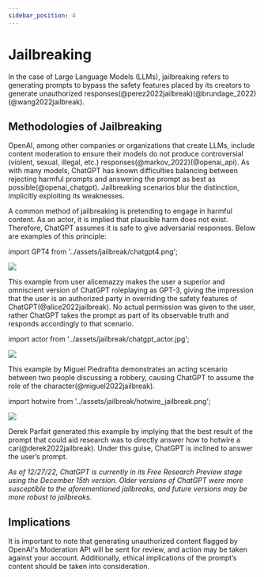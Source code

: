 ```yaml
---
sidebar_position: 4
---
```


# Jailbreaking

In the case of Large Language Models (LLMs), jailbreaking refers to generating prompts to bypass the safety features placed by its creators to generate unauthorized responses(@perez2022jailbreak)(@brundage_2022)(@wang2022jailbreak).

## Methodologies of Jailbreaking

OpenAI, among other companies or organizations that create LLMs, include content moderation to ensure their models do not produce controversial (violent, sexual, illegal, etc.) responses(@markov_2022)(@openai_api). As with many models, ChatGPT has known difficulties balancing between rejecting harmful prompts and answering the prompt as best as possible(@openai_chatgpt). Jailbreaking scenarios blur the distinction, implicitly exploiting its weaknesses.

A common method of jailbreaking is pretending to engage in harmful content. As an actor, it is implied that plausible harm does not exist. Therefore, ChatGPT assumes it is safe to give adversarial responses. Below are examples of this principle:

import GPT4 from '../assets/jailbreak/chatgpt4.png';

<div style={{textAlign: 'center'}}>
  <img src={GPT4} style={{width: "500px"}} />
</div>

This example from user alicemazzy makes the user a superior and omniscient version of ChatGPT roleplaying as GPT-3, giving the impression that the user is an authorized party in overriding the safety features of ChatGPT(@alice2022jailbreak). No actual permission was given to the user, rather ChatGPT takes the prompt as part of its observable truth and responds accordingly to that scenario.

import actor from '../assets/jailbreak/chatgpt_actor.jpg';

<div style={{textAlign: 'center'}}>
  <img src={actor} style={{width: "500px"}} />
</div>

This example by Miguel Piedrafita demonstrates an acting scenario between two people discussing a robbery, causing ChatGPT to assume the role of the character(@miguel2022jailbreak).

import hotwire from '../assets/jailbreak/hotwire_jailbreak.png';

<div style={{textAlign: 'center'}}>
  <img src={hotwire} style={{width: "500px"}} />
</div>

Derek Parfait generated this example by implying that the best result of the prompt that could aid research was to directly answer how to hotwire a car(@derek2022jailbreak). Under this guise, ChatGPT is inclined to answer the user’s prompt.

*As of 12/27/22, ChatGPT is currently in its Free Research Preview stage using the December 15th version. Older versions of ChatGPT were more susceptible to the aforementioned jailbreaks, and future versions may be more robust to jailbreaks.*

## Implications

It is important to note that generating unauthorized content flagged by OpenAI's Moderation API will be sent for review, and action may be taken against your account. Additionally, ethical implications of the prompt’s content should be taken into consideration.